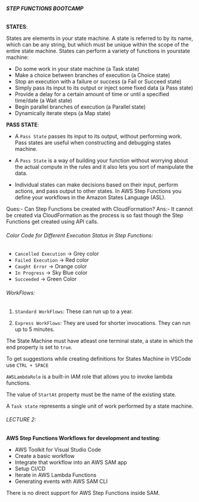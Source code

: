 ###### **STEP FUNCTIONS BOOTCAMP**


**STATES**:

States are elements in your state machine. A state is referred to by its name, which can be any string, but which must be unique within the scope of the entire state machine. States can perform a variety of functions in yourstate machine:

- Do some work in your state machine (a Task state)
- Make a choice between branches of execution (a Choice state)
- Stop an execution with a failure or success (a Fail or Succeed state)
- Simply pass its input to its output or inject some fixed data (a Pass state)
- Provide a delay for a certain amount of time or until a specified time/date (a Wait state)
- Begin parallel branches of execution (a Parallel state)
- Dynamically iterate steps (a Map state)


**PASS STATE**:

- A `Pass State` passes its input to its output, without performing work. Pass states are useful when constructing and debugging states machine.
- A `Pass State` is a way of building your function without worrying about the actual compute in the rules and it also lets you sort of manipulate the data.


- Individual states can make decisions based on their input, perform actions, and pass output to other states. In AWS Step Functions you define your workflows in the Amazon States Language (ASL).


Ques:- Can Step Functions be created with CloudFormation?
Ans:- It cannot be created via CloudFormation as the process is so fast though the Step Functions get created using API calls.


###### Color Code for Different Execution Status in Step Functions:

- `Cancelled Execution` -> Grey color
- `Failed Execution` -> Red color
- `Caught Error` -> Orange color
- `In Progress` -> Sky Blue color
- `Succeeded` -> Green Color


###### WorkFlows:

1. `Standard WorkFlows`: These can run up to a year.

2. `Express WorkFlows`: They are used for shorter invocations. They can run up to 5 minutes.


The State Machine must have atleast one terminal state, a state in which the end property is set to `true`.

To get suggestions while creating definitions for States Machine in VSCode use `CTRL + SPACE`

`AWSLambdaRole` is a built-in IAM role that allows you to invoke lambda functions.

The value of `StartAt` property must be the name of the existing state.

A `Task state` represents a single unit of work performed by a state machine.






###### LECTURE 2:

**AWS Step Functions Workflows for development and testing**:

- AWS Toolkit for Visual Studio Code
- Create a basic workflow
- Integrate that workflow into an AWS SAM app
- Setup CI/CD
- Iterate in AWS Lambda Functions
- Generating events with AWS SAM CLI


There is no direct support for AWS Step Functions inside SAM.







